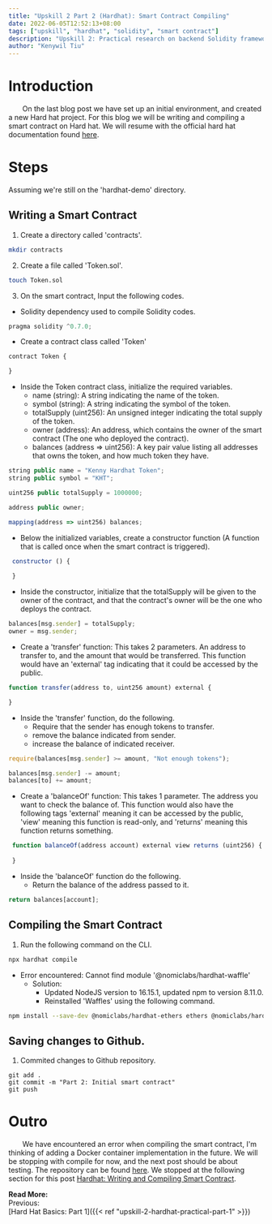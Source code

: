 ```yaml
---
title: "Upskill 2 Part 2 (Hardhat): Smart Contract Compiling"
date: 2022-06-05T12:52:13+08:00
tags: ["upskill", "hardhat", "solidity", "smart contract"]
description: "Upskill 2: Practical research on backend Solidity framework Hardhat"
author: "Kenywil Tiu"
---
```


# Introduction
  
&nbsp;&nbsp;&nbsp;&nbsp;&nbsp;&nbsp; On the last blog post we have set up an initial environment, and created a new Hard hat project. For this blog we will be writing and compiling a smart contract on Hard hat. We will resume with the official hard hat documentation found [here](https://hardhat.org/tutorial/writing-and-compiling-contracts).  
  
# Steps
Assuming we're still on the 'hardhat-demo' directory.

## Writing a Smart Contract
1. Create a directory called 'contracts'.
```bash
mkdir contracts
```
2. Create a file called 'Token.sol'.
```bash
touch Token.sol
```
3. On the smart contract, Input the following codes.
- Solidity dependency used to compile Solidity codes.
```javascript
pragma solidity ^0.7.0;
```
- Create a contract class called 'Token'
```javascript
contract Token {

}
```
- Inside the Token contract class, initialize the required variables.
    - name (string): A string indicating the name of the token.
	- symbol (string): A string indicating the symbol of the token.
	- totalSupply (uint256): An unsigned integer indicating the total supply of the token.
	- owner (address): An address, which contains the owner of the smart contract (The one who deployed the contract).
	- balances (address => uint256): A key pair value listing all addresses that owns the token, and how much token they have.
```javascript
string public name = "Kenny Hardhat Token";
string public symbol = "KHT";

uint256 public totalSupply = 1000000;

address public owner;

mapping(address => uint256) balances;
```
- Below the initialized variables, create a constructor function (A function that is called once when the smart contract is triggered).
``` javascript
 constructor () {
 
 }
```
- Inside the constructor, initialize that the totalSupply will be given to the owner of the contract, and that the contract's owner will be the one who deploys the contract.
```javascript
balances[msg.sender] = totalSupply;
owner = msg.sender;
```
- Create a 'transfer' function: This takes 2 parameters. An address to transfer to, and the amount that would be transferred. This function would have an 'external' tag indicating that it could be accessed by the public.
```javascript
function transfer(address to, uint256 amount) external {

}
```
- Inside the 'transfer' function, do the following.
  - Require that the sender has enough tokens to transfer.
  - remove the balance indicated from sender.
  - increase the balance of indicated receiver.
```javascript
require(balances[msg.sender] >= amount, "Not enough tokens");

balances[msg.sender] -= amount;
balances[to] += amount;
```
- Create a 'balanceOf' function: This takes 1 parameter. The address you want to check the balance of. This function would also have the following tags 'external' meaning it can be accessed by the public, 'view' meaning this function is read-only, and 'returns' meaning this function returns something.
```javascript
 function balanceOf(address account) external view returns (uint256) {
 
 }
```
- Inside the 'balanceOf' function do the following.
	- Return the balance of the address passed to it.
```javascript
return balances[account];
```
  
## Compiling the Smart Contract
  
1. Run the following command on the CLI.
```bash
npx hardhat compile
```
- Error encountered: Cannot find module '@nomiclabs/hardhat-waffle'
	- Solution: 
		- Updated NodeJS version to 16.15.1, updated npm to version 8.11.0.
		- Reinstalled 'Waffles' using the following command.
```bash
npm install --save-dev @nomiclabs/hardhat-ethers ethers @nomiclabs/hardhat-waffle ethereum-waffle chai
```
  
## Saving changes to Github.
1. Commited changes to Github repository.
```
git add .
git commit -m "Part 2: Initial smart contract"
git push
```

# Outro

&nbsp;&nbsp;&nbsp;&nbsp;&nbsp;&nbsp; We have encountered an error when compiling the smart contract, I'm thinking of adding a Docker container implementation in the future. We will be stopping with compile for now, and the next post should be about testing. The repository can be found [here](https://github.com/tiukenywil11/hardhat-demo/commit/e3fef835db3b8996c936694ea1211100c8874e7a). We stopped at the following section for this post [Hardhat: Writing and Compiling Smart Contract](https://hardhat.org/tutorial/writing-and-compiling-contracts). 
  
**Read More:**  
Previous:  
[Hard Hat Basics: Part 1]({{< ref "upskill-2-hardhat-practical-part-1" >}}) 
  